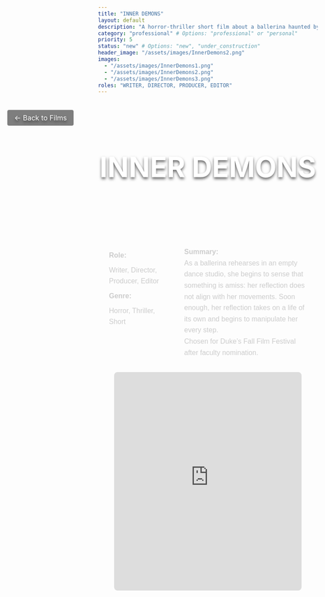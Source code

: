 ```yaml
---
title: "INNER DEMONS"
layout: default
description: "A horror-thriller short film about a ballerina haunted by her reflection"
category: "professional" # Options: "professional" or "personal"
priority: 5
status: "new" # Options: "new", "under_construction"
header_image: "/assets/images/InnerDemons2.png"
images:
  - "/assets/images/InnerDemons1.png"
  - "/assets/images/InnerDemons2.png"
  - "/assets/images/InnerDemons3.png"
roles: "WRITER, DIRECTOR, PRODUCER, EDITOR"
---
```


<div class="banner">
  <div class="banner-content">
    <h1>INNER DEMONS</h1>
    <a href="/film/" class="back-button">← Back to Films</a>
  </div>
</div>

<div class="film-detail-container">
  <!-- Role, Genre, and Summary -->
  <div class="film-info">
    <div class="film-role-genre">
      <p><strong>Role:</strong></p>
      <p>Writer, Director, Producer, Editor</p>
      <p><strong>Genre:</strong></p>
      <p>Horror, Thriller, Short</p>
    </div>
    <div class="film-summary">
      <p><strong>Summary:</strong></p>
      <p>As a ballerina rehearses in an empty dance studio, she begins to sense that something is amiss: her reflection does not align with her movements. Soon enough, her reflection takes on a life of its own and begins to manipulate her every step.</p>
      <p>Chosen for Duke’s Fall Film Festival after faculty nomination.</p>
    </div>
  </div>

  <!-- Embedded Video -->
  <div class="film-video">
    <iframe
      width="95%" 
      height="500" 
      src="https://www.youtube.com/embed/xZra_1dIo5I" 
      title="YouTube video player"
      frameborder="0"
      allow="accelerometer; autoplay; clipboard-write; encrypted-media; gyroscope; picture-in-picture" 
      allowfullscreen>
    </iframe>
  </div>
</div>

<style>
/* Banner Section */
.banner {
  background-image: url('/assets/images/InnerDemons2.png');
  background-size: cover;
  background-position: center;
  height: 300px;
  width: 100vw;
  margin-left: calc(-50vw + 50%);
  position: relative;
  display: flex;
  justify-content: center;
  align-items: center;
}

.banner-content {
  text-align: center;
  color: white;
  text-shadow: 0 4px 6px rgba(0, 0, 0, 0.6);
}

.banner h1 {
  font-size: 4rem;
  margin: 0;
}

.back-button {
  position: absolute;
  top: 20px;
  left: 20px;
  color: white;
  text-decoration: none;
  font-size: 1rem;
  background: rgba(0, 0, 0, 0.5);
  padding: 0.5rem 1rem;
  border-radius: 4px;
}

/* Film Info Section */
.film-detail-container {
  width: 90%;
  max-width: 1200px;
  margin: 2rem auto;
  font-family: 'Poppins', sans-serif;
  color: #ccc;
  line-height: 1.6;
}

.film-info {
  display: flex;
  flex-wrap: wrap;
  gap: 2rem;
  margin-bottom: 2rem;
}

.film-role-genre {
  flex: 1;
}

.film-role-genre p {
  margin: 0.5rem 0;
  font-size: 1rem;
}

.film-summary {
  flex: 2;
}

.film-summary p {
  margin: 0;
  font-size: 1rem;
}

/* Embedded Video Section */
.film-video {
  display: flex;
  justify-content: center;
  margin-top: 2rem;
}

.film-video iframe {
  border-radius: 8px;
  max-width: 1200px;
}
</style>
